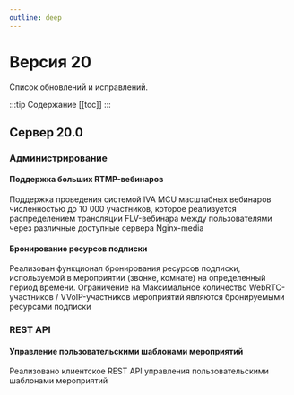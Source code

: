 ```yaml
---
outline: deep
---
```


# Версия 20

Список обновлений и исправлений.

:::tip Содержание
[[toc]]
:::

## Сервер 20.0

### Администрирование

#### Поддержка больших RTMP-вебинаров <Badge type="info" text="FIX" />

Поддержка проведения системой IVA MCU масштабных вебинаров численностью до 10 000 участников, которое реализуется распределением трансляции FLV-вебинара между пользователями через различные доступные сервера Nginx-media

#### <Badge type="tip" text="NEW" /> Бронирование ресурсов подписки

Реализован функционал бронирования ресурсов подписки, используемой в мероприятии (звонке, комнате) на определенный период времени.
Ограничение на Максимальное количество WebRTC- участников / VVoIP-участников мероприятий являются бронируемыми ресурсами подписки

### REST API

#### <Badge type="tip" text="RELEASE" /> Управление пользовательскими шаблонами мероприятий

Реализовано клиентское REST API управления пользовательскими шаблонами мероприятий
